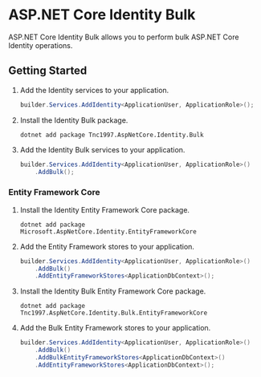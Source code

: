 # ASP.NET Core Identity Bulk

ASP.NET Core Identity Bulk allows you to perform bulk ASP.NET Core Identity operations.

## Getting Started

1. Add the Identity services to your application.

    ```csharp
    builder.Services.AddIdentity<ApplicationUser, ApplicationRole>();
    ```

2. Install the Identity Bulk package.

    ```shell
    dotnet add package Tnc1997.AspNetCore.Identity.Bulk
    ```

3. Add the Identity Bulk services to your application.

    ```csharp
    builder.Services.AddIdentity<ApplicationUser, ApplicationRole>()
        .AddBulk();
    ```

### Entity Framework Core

1. Install the Identity Entity Framework Core package.

    ```shell
    dotnet add package Microsoft.AspNetCore.Identity.EntityFrameworkCore
    ```

2. Add the Entity Framework stores to your application.

    ```csharp
    builder.Services.AddIdentity<ApplicationUser, ApplicationRole>()
        .AddBulk()
        .AddEntityFrameworkStores<ApplicationDbContext>();
    ```

3. Install the Identity Bulk Entity Framework Core package.

    ```shell
    dotnet add package Tnc1997.AspNetCore.Identity.Bulk.EntityFrameworkCore
    ```

4. Add the Bulk Entity Framework stores to your application.

    ```csharp
    builder.Services.AddIdentity<ApplicationUser, ApplicationRole>()
        .AddBulk()
        .AddBulkEntityFrameworkStores<ApplicationDbContext>()
        .AddEntityFrameworkStores<ApplicationDbContext>();
    ```
